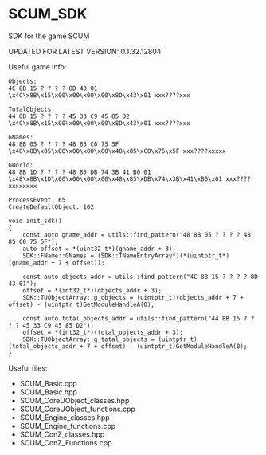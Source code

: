 # SCUM_SDK
SDK for the game SCUM

UPDATED FOR LATEST VERSION: 0.1.32.12804

Useful game info:
```
Objects:
4C 8B 15 ? ? ? ? 8D 43 01
\x4C\x8B\x15\x00\x00\x00\x00\x8D\x43\x01 xxx????xxx

TotalObjects: 
44 8B 15 ? ? ? ? 45 33 C9 45 85 D2
\x4C\x8B\x15\x00\x00\x00\x00\x8D\x43\x01 xxx????xxx

GNames:
48 8B 05 ? ? ? ? 48 85 C0 75 5F
\x48\x8B\x05\x00\x00\x00\x00\x48\x85\xC0\x75\x5F xxx????xxxxx

GWorld:
48 8B 1D ? ? ? ? 48 85 DB 74 3B 41 B0 01
\x48\x8B\x1D\x00\x00\x00\x00\x48\x85\xDB\x74\x3B\x41\xB0\x01 xxx????xxxxxxxx

ProcessEvent: 65
CreateDefaultObject: 102

void init_sdk()
{
	const auto gname_addr = utils::find_pattern("48 8B 05 ? ? ? ? 48 85 C0 75 5F");
	auto offset = *(uint32_t*)(gname_addr + 3);
	SDK::FName::GNames = (SDK::TNameEntryArray*)(*(uintptr_t*)(gname_addr + 7 + offset));

	const auto objects_addr = utils::find_pattern("4C 8B 15 ? ? ? ? 8D 43 01");
	offset = *(int32_t*)(objects_addr + 3);
	SDK::TUObjectArray::g_objects = (uintptr_t)(objects_addr + 7 + offset) - (uintptr_t)GetModuleHandleA(0);

	const auto total_objects_addr = utils::find_pattern("44 8B 15 ? ? ? ? 45 33 C9 45 85 D2");
	offset = *(int32_t*)(total_objects_addr + 3);
	SDK::TUObjectArray::g_total_objects = (uintptr_t)(total_objects_addr + 7 + offset) - (uintptr_t)GetModuleHandleA(0);
}
```

Useful files:
- SCUM_Basic.cpp
- SCUM_Basic.hpp
- SCUM_CoreUObject_classes.hpp
- SCUM_CoreUObject_functions.cpp
- SCUM_Engine_classes.hpp
- SCUM_Engine_functions.cpp
- SCUM_ConZ_classes.hpp
- SCUM_ConZ_Functions.cpp
